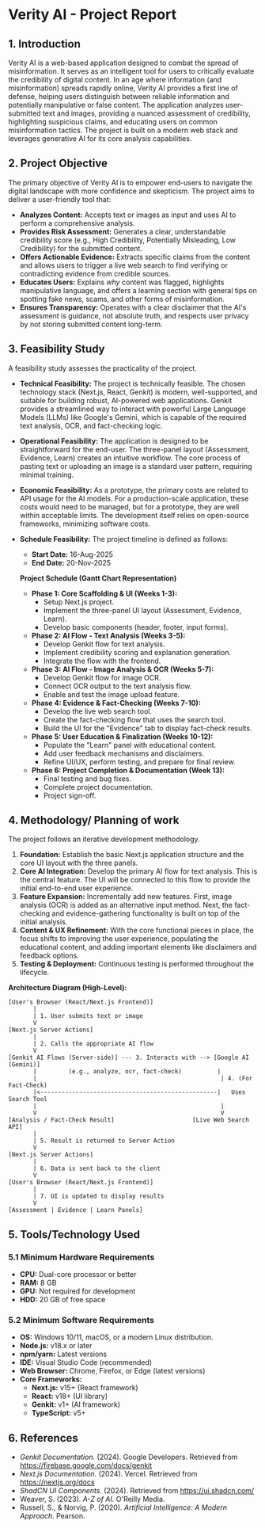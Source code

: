 # Verity AI - Project Report

## 1. Introduction

Verity AI is a web-based application designed to combat the spread of misinformation. It serves as an intelligent tool for users to critically evaluate the credibility of digital content. In an age where information (and misinformation) spreads rapidly online, Verity AI provides a first line of defense, helping users distinguish between reliable information and potentially manipulative or false content. The application analyzes user-submitted text and images, providing a nuanced assessment of credibility, highlighting suspicious claims, and educating users on common misinformation tactics. The project is built on a modern web stack and leverages generative AI for its core analysis capabilities.

## 2. Project Objective

The primary objective of Verity AI is to empower end-users to navigate the digital landscape with more confidence and skepticism. The project aims to deliver a user-friendly tool that:

*   **Analyzes Content:** Accepts text or images as input and uses AI to perform a comprehensive analysis.
*   **Provides Risk Assessment:** Generates a clear, understandable credibility score (e.g., High Credibility, Potentially Misleading, Low Credibility) for the submitted content.
*   **Offers Actionable Evidence:** Extracts specific claims from the content and allows users to trigger a live web search to find verifying or contradicting evidence from credible sources.
*   **Educates Users:** Explains *why* content was flagged, highlights manipulative language, and offers a learning section with general tips on spotting fake news, scams, and other forms of misinformation.
*   **Ensures Transparency:** Operates with a clear disclaimer that the AI's assessment is guidance, not absolute truth, and respects user privacy by not storing submitted content long-term.

## 3. Feasibility Study

A feasibility study assesses the practicality of the project.

*   **Technical Feasibility:** The project is technically feasible. The chosen technology stack (Next.js, React, Genkit) is modern, well-supported, and suitable for building robust, AI-powered web applications. Genkit provides a streamlined way to interact with powerful Large Language Models (LLMs) like Google's Gemini, which is capable of the required text analysis, OCR, and fact-checking logic.
*   **Operational Feasibility:** The application is designed to be straightforward for the end-user. The three-panel layout (Assessment, Evidence, Learn) creates an intuitive workflow. The core process of pasting text or uploading an image is a standard user pattern, requiring minimal training.
*   **Economic Feasibility:** As a prototype, the primary costs are related to API usage for the AI models. For a production-scale application, these costs would need to be managed, but for a prototype, they are well within acceptable limits. The development itself relies on open-source frameworks, minimizing software costs.
*   **Schedule Feasibility:** The project timeline is defined as follows:
    *   **Start Date:** 16-Aug-2025
    *   **End Date:** 20-Nov-2025

    **Project Schedule (Gantt Chart Representation)**
    *   **Phase 1: Core Scaffolding & UI (Weeks 1-3):**
        *   Setup Next.js project.
        *   Implement the three-panel UI layout (Assessment, Evidence, Learn).
        *   Develop basic components (header, footer, input forms).
    *   **Phase 2: AI Flow - Text Analysis (Weeks 3-5):**
        *   Develop Genkit flow for text analysis.
        *   Implement credibility scoring and explanation generation.
        *   Integrate the flow with the frontend.
    *   **Phase 3: AI Flow - Image Analysis & OCR (Weeks 5-7):**
        *   Develop Genkit flow for image OCR.
        *   Connect OCR output to the text analysis flow.
        *   Enable and test the image upload feature.
    *   **Phase 4: Evidence & Fact-Checking (Weeks 7-10):**
        *   Develop the live web search tool.
        *   Create the fact-checking flow that uses the search tool.
        *   Build the UI for the "Evidence" tab to display fact-check results.
    *   **Phase 5: User Education & Finalization (Weeks 10-12):**
        *   Populate the "Learn" panel with educational content.
        *   Add user feedback mechanisms and disclaimers.
        *   Refine UI/UX, perform testing, and prepare for final review.
    *   **Phase 6: Project Completion & Documentation (Week 13):**
        *   Final testing and bug fixes.
        *   Complete project documentation.
        *   Project sign-off.

## 4. Methodology/ Planning of work

The project follows an iterative development methodology.

1.  **Foundation:** Establish the basic Next.js application structure and the core UI layout with the three panels.
2.  **Core AI Integration:** Develop the primary AI flow for text analysis. This is the central feature. The UI will be connected to this flow to provide the initial end-to-end user experience.
3.  **Feature Expansion:** Incrementally add new features. First, image analysis (OCR) is added as an alternative input method. Next, the fact-checking and evidence-gathering functionality is built on top of the initial analysis.
4.  **Content & UX Refinement:** With the core functional pieces in place, the focus shifts to improving the user experience, populating the educational content, and adding important elements like disclaimers and feedback options.
5.  **Testing & Deployment:** Continuous testing is performed throughout the lifecycle.

**Architecture Diagram (High-Level):**

```
[User's Browser (React/Next.js Frontend)]
       |
       | 1. User submits text or image
       V
[Next.js Server Actions]
       |
       | 2. Calls the appropriate AI flow
       V
[Genkit AI Flows (Server-side)] --- 3. Interacts with --> [Google AI (Gemini)]
       |         (e.g., analyze, ocr, fact-check)          |
       |                                                    | 4. (For Fact-Check)
       |<--------------------------------------------------|   Uses Search Tool
       |                                                    |
       V                                                    V
[Analysis / Fact-Check Result]                      [Live Web Search API]
       |
       | 5. Result is returned to Server Action
       V
[Next.js Server Actions]
       |
       | 6. Data is sent back to the client
       V
[User's Browser (React/Next.js Frontend)]
       |
       | 7. UI is updated to display results
       V
[Assessment | Evidence | Learn Panels]
```

## 5. Tools/Technology Used

### 5.1 Minimum Hardware Requirements

*   **CPU:** Dual-core processor or better
*   **RAM:** 8 GB
*   **GPU:** Not required for development
*   **HDD:** 20 GB of free space

### 5.2 Minimum Software Requirements

*   **OS:** Windows 10/11, macOS, or a modern Linux distribution.
*   **Node.js:** v18.x or later
*   **npm/yarn:** Latest versions
*   **IDE:** Visual Studio Code (recommended)
*   **Web Browser:** Chrome, Firefox, or Edge (latest versions)
*   **Core Frameworks:**
    *   **Next.js:** v15+ (React framework)
    *   **React:** v18+ (UI library)
    *   **Genkit:** v1+ (AI framework)
    *   **TypeScript:** v5+

## 6. References

*   *Genkit Documentation.* (2024). Google Developers. Retrieved from https://firebase.google.com/docs/genkit
*   *Next.js Documentation.* (2024). Vercel. Retrieved from https://nextjs.org/docs
*   *ShadCN UI Components.* (2024). Retrieved from https://ui.shadcn.com/
*   Weaver, S. (2023). *A-Z of AI.* O'Reilly Media.
*   Russell, S., & Norvig, P. (2020). *Artificial Intelligence: A Modern Approach.* Pearson.
